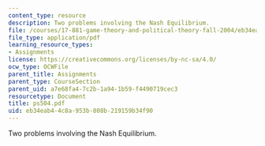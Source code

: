 ```yaml
---
content_type: resource
description: Two problems involving the Nash Equilibrium.
file: /courses/17-881-game-theory-and-political-theory-fall-2004/eb34eab44c8a953b808b219159b34f90_ps504.pdf
file_type: application/pdf
learning_resource_types:
- Assignments
license: https://creativecommons.org/licenses/by-nc-sa/4.0/
ocw_type: OCWFile
parent_title: Assignments
parent_type: CourseSection
parent_uid: a7e68fa4-7c2b-1a94-1b59-f4490719cec3
resourcetype: Document
title: ps504.pdf
uid: eb34eab4-4c8a-953b-808b-219159b34f90
---
```

Two problems involving the Nash Equilibrium.
